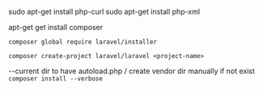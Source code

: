 sudo apt-get install php-curl
sudo apt-get install php-xml


apt-get get install composer 

`composer global require laravel/installer`

`composer create-project laravel/laravel <project-name>`



--current dir to have autoload.php / create vendor dir manually if not exist
`composer install --verbose`
